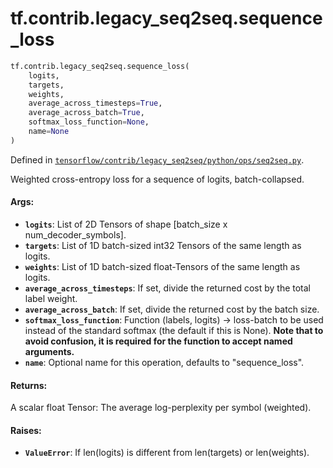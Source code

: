 <div itemscope itemtype="http://developers.google.com/ReferenceObject">
<meta itemprop="name" content="tf.contrib.legacy_seq2seq.sequence_loss" />
<meta itemprop="path" content="Stable" />
</div>

# tf.contrib.legacy_seq2seq.sequence_loss

``` python
tf.contrib.legacy_seq2seq.sequence_loss(
    logits,
    targets,
    weights,
    average_across_timesteps=True,
    average_across_batch=True,
    softmax_loss_function=None,
    name=None
)
```



Defined in [`tensorflow/contrib/legacy_seq2seq/python/ops/seq2seq.py`](https://www.tensorflow.org/code/tensorflow/contrib/legacy_seq2seq/python/ops/seq2seq.py).

Weighted cross-entropy loss for a sequence of logits, batch-collapsed.

#### Args:

* <b>`logits`</b>: List of 2D Tensors of shape [batch_size x num_decoder_symbols].
* <b>`targets`</b>: List of 1D batch-sized int32 Tensors of the same length as logits.
* <b>`weights`</b>: List of 1D batch-sized float-Tensors of the same length as logits.
* <b>`average_across_timesteps`</b>: If set, divide the returned cost by the total
    label weight.
* <b>`average_across_batch`</b>: If set, divide the returned cost by the batch size.
* <b>`softmax_loss_function`</b>: Function (labels, logits) -> loss-batch
    to be used instead of the standard softmax (the default if this is None).
    **Note that to avoid confusion, it is required for the function to accept
    named arguments.**
* <b>`name`</b>: Optional name for this operation, defaults to "sequence_loss".


#### Returns:

A scalar float Tensor: The average log-perplexity per symbol (weighted).


#### Raises:

* <b>`ValueError`</b>: If len(logits) is different from len(targets) or len(weights).